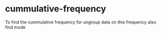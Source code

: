 # cummulative-frequency
To find the cummulative frequency for ungroup data on this frequency also find mode
